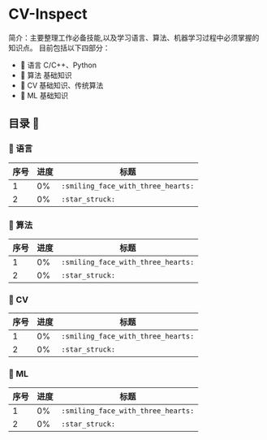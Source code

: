 # CV-Inspect
简介：主要整理工作必备技能,以及学习语言、算法、机器学习过程中必须掌握的知识点。
目前包括以下四部分：
* 🐍 语言 C/C++、Python
* 🐋 算法 基础知识
* 🐘 CV 基础知识、传统算法
* 🦉 ML 基础知识
## 目录 🦊
### 🐍 语言
| 序号 | 进度 | 标题 |
| ---- | ---- | ---- |
| 1 | 0% | `:smiling_face_with_three_hearts:` |
| 2 | 0% | `:star_struck:` |
### 🐋 算法
| 序号 | 进度 | 标题 |
| ---- | ---- | ---- |
| 1 | 0% | `:smiling_face_with_three_hearts:` |
| 2 | 0% | `:star_struck:` |
### 🐘 CV
| 序号 | 进度 | 标题 |
| ---- | ---- | ---- |
| 1 | 0% | `:smiling_face_with_three_hearts:` |
| 2 | 0% | `:star_struck:` |
### 🦉 ML
| 序号 | 进度 | 标题 |
| ---- | ---- | ---- |
| 1 | 0% | `:smiling_face_with_three_hearts:` |
| 2 | 0% | `:star_struck:` |
